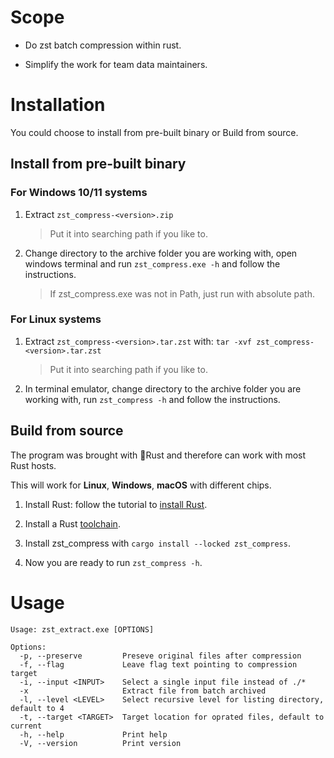 # Scope

- Do zst batch compression within rust.

- Simplify the work for team data maintainers.

# Installation

You could choose to install from pre-built binary or Build from source.

## Install from pre-built binary

### For Windows 10/11 systems

1. Extract `zst_compress-<version>.zip`

   > Put it into searching path if you like to.

2. Change directory to the archive folder you are working with,
   open windows terminal and run `zst_compress.exe -h` and follow the instructions.

   > If zst_compress.exe was not in Path, just run with absolute path.

### For Linux systems

1. Extract `zst_compress-<version>.tar.zst` with:
   `tar -xvf zst_compress-<version>.tar.zst`

   > Put it into searching path if you like to.

2. In terminal emulator, change directory to the archive folder you are working with,
   run `zst_compress -h` and follow the instructions.

## Build from source

The program was brought with 🦀Rust and therefore can work with most Rust hosts. 

This will work for **Linux**, **Windows**, **macOS** with different chips.

1. Install Rust: follow the tutorial to
   [install Rust](https://www.rust-lang.org/tools/install).

2. Install a Rust [toolchain](https://rust-lang.github.io/rustup/concepts/toolchains.html).

3. Install zst_compress with `cargo install --locked zst_compress`.

4. Now you are ready to run `zst_compress -h`.

# Usage

```
Usage: zst_extract.exe [OPTIONS]

Options:
  -p, --preserve         Preseve original files after compression
  -f, --flag             Leave flag text pointing to compression target
  -i, --input <INPUT>    Select a single input file instead of ./*
  -x                     Extract file from batch archived
  -l, --level <LEVEL>    Select recursive level for listing directory, default to 4
  -t, --target <TARGET>  Target location for oprated files, default to current
  -h, --help             Print help
  -V, --version          Print version
```
